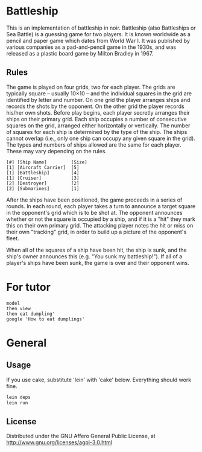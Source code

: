 # Battleship
This is an implementation of battleship in noir. 
Battleship (also Battleships or Sea Battle) is a guessing game for two players. It is known worldwide as a pencil and paper game which dates from World War I. 
It was published by various companies as a pad-and-pencil game in the 1930s, and was released as a plastic board game by Milton Bradley in 1967.


## Rules
The game is played on four grids, two for each player. The grids are typically square – usually 10×10 – and the individual squares in the grid are identified by letter and number.
 On one grid the player arranges ships and records the shots by the opponent. On the other grid the player records his/her own shots.
Before play begins, each player secretly arranges their ships on their primary grid.
Each ship occupies a number of consecutive squares on the grid, arranged either horizontally or vertically. 
The number of squares for each ship is determined by the type of the ship. The ships cannot overlap (i.e., only one ship can occupy any given square in the grid). 
The types and numbers of ships allowed are the same for each player. These may vary depending on the rules.

```
[#]	[Ship Name] 		[Size]
[1]	[Aircraft Carrier]	[5]
[1]	[Battleship]		[4]
[1]	[Cruiser]			[3]
[2] [Destroyer]			[2]
[2]	[Submarines]		[1]
```

After the ships have been positioned, the game proceeds in a series of rounds.
In each round, each player takes a turn to announce a target square in the opponent's grid which is to be shot at. 
The opponent announces whether or not the square is occupied by a ship, and if it is a "hit" they mark this on their own primary grid. 
The attacking player notes the hit or miss on their own "tracking" grid, in order to build up a picture of the opponent's fleet.

When all of the squares of a ship have been hit, the ship is sunk, and the ship's owner announces this (e.g. "You sunk my battleship!"). 
If all of a player's ships have been sunk, the game is over and their opponent wins.

# For tutor 
```
model
then view
then eat dumpling'
google 'How to eat dumplings'
```

# General
## Usage

If you use cake, substitute 'lein' with 'cake' below. Everything should work fine.

```bash
lein deps
lein run
```

## License

Distributed under the GNU Affero General Public License, at http://www.gnu.org/licenses/agpl-3.0.html